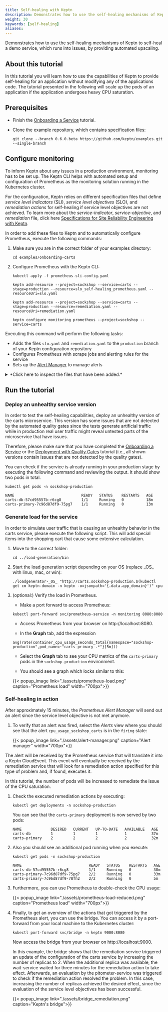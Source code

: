 ```yaml
---
title: Self-healing with Keptn
description: Demonstrates how to use the self-healing mechanisms of Keptn to self-heal a demo service, which runs into issues, by providing automated upscaling.
weight: 30
keywords: [self-healing]
aliases:
---
```

Demonstrates how to use the self-healing mechanisms of Keptn to self-heal a demo service, which runs into issues, by providing automated upscaling.

## About this tutorial

In this tutorial you will learn how to use the capabilities of Keptn to provide self-healing for an application without modifying any of the applications code. The tutorial presented in the following will scale up the pods of an application if the application undergoes heavy CPU saturation. 

## Prerequisites

- Finish the [Onboarding a Service](../onboard-carts-service/) tutorial.

- Clone the example repository, which contains specification files:

    ```console
    git clone --branch 0.6.0.beta https://github.com/keptn/examples.git --single-branch
    ```

## Configure monitoring

To inform Keptn about any issues in a production environment, monitoring has to be set up. The Keptn CLI helps with automated setup and configuration of Prometheus as the monitoring solution running in the Kubernetes cluster. 

For the configuration, Keptn relies on different specification files that define *service level indicators* (SLI), *service level objectives* (SLO), and *remediation actions* for self-healing if service level objectives are not achieved. To learn more about the *service-indicator*, *service-objective*, and *remediation* file, click here [Specifications for Site Reliability Engineering with Keptn](https://github.com/keptn/spec/blob/0.1.1/sre.md).

In order to add these files to Keptn and to automatically configure Prometheus, execute the following commands:

1. Make sure you are in the correct folder of your examples directory:
    ```
    cd examples/onboarding-carts
    ```

1. Configure Prometheus with the Keptn CLI:

    ```console
    kubectl apply -f prometheus-sli-config.yaml
    ```

    ```console
    keptn add-resource --project=sockshop --service=carts --stage=production --resource=slo_self-healing_prometheus.yaml --resourceUri=slo.yaml
    ```

    ```console
    keptn add-resource --project=sockshop --service=carts --stage=production --resource=remediation.yaml --resourceUri=remediation.yaml
    ```

    ```console
    keptn configure monitoring prometheus --project=sockshop --service=carts
    ```

Executing this command will perform the following tasks:

  - Adds the files `slo.yaml` and `remediation.yaml` to the `production` branch of your Keptn configuration repository
  - Configures Prometheus with scrape jobs and alerting rules for the service
  - Sets up the [Alert Manager](https://prometheus.io/docs/alerting/configuration/) to manage alerts


<details><summary>*Click here to inspect the files that have been added.*</summary>

- `slo.yaml`

  ```yaml
  ---
  spec_version: '0.1.0'
  filter:
  comparison:
    compare_with: "single_result"
    include_result_with_score: "pass"
    aggregate_function: avg
  objectives:
    - sli: cpu_usage
      pass:
        - criteria:
            - "<0.2"
  total_score:  # maximum score = sum of weights
    pass: "90%" # by default this is interpreted as ">="
    warning: 75%
  ```

- `remediation.yaml`

  ```yaml
  remediations:
  - name: cpu_usage
  actions:
  - action: scaling
      value: +1
  ```

</details>

## Run the tutorial

### Deploy an unhealthy service version

In order to test the self-healing capabilities, deploy an unhealthy version of the carts microservice. This version has some issues that are not detected by the automated quality gates since the tests generate artificial traffic while in production real user traffic might reveal untested parts of the microservice that have issues.

Therefore, please make sure that you have completed the [Onboarding a Service](../onboard-carts-service/) or the [Deployment with Quality Gates](../deployments-with-quality-gates/) tutorial (i.e., all shown versions contain issues that are not detected by the quality gates).

You can check if the service is already running in your production stage by executing the following command and reviewing the output. It should show two pods in total.

```console
kubectl get pods -n sockshop-production
```

```console
NAME                              READY   STATUS    RESTARTS   AGE
carts-db-57cd95557b-r6cg8         1/1     Running   0          18m
carts-primary-7c96d87df9-75pg7    1/1     Running   0          13m
```

### Generate load for the service

In order to simulate user traffic that is causing an unhealthy behavior in the carts service, please execute the following script. This will add special items into the shopping cart that cause some extensive calculation.

1. Move to the correct folder:

    ```console
    cd ../load-generation/bin
    ```

1. Start the load generation script depending on your OS (replace \_OS\_ with linux, mac, or win):

    ```console
    ./loadgenerator-_OS_ "http://carts.sockshop-production.$(kubectl get cm keptn-domain -n keptn -o=jsonpath='{.data.app_domain}')" cpu
    ```

1. (optional:) Verify the load in Prometheus.
    - Make a port forward to access Prometheus:

    ```console
    kubectl port-forward svc/prometheus-service -n monitoring 8080:8080
    ```
    
    - Access Prometheus from your browser on http://localhost:8080.

    - In the **Graph** tab, add the expression 

    ```console
    avg(rate(container_cpu_usage_seconds_total{namespace="sockshop-production",pod_name=~"carts-primary-.*"}[5m]))
    ```
    
    - Select the **Graph** tab to see your CPU metrics of the `carts-primary` pods in the `sockshop-production` environment.

    - You should see a graph which locks similar to this:

    {{< popup_image
        link="./assets/prometheus-load.png"
        caption="Prometheus load"
        width="700px">}}

### Self-healing in action

After approximately 15 minutes, the *Prometheus Alert Manager* will send out an alert since the service level objective is not met anymore. 

1. To verify that an alert was fired, select the *Alerts* view where you should see that the alert `cpu_usage_sockshop_carts` is in the `firing` state:

    {{< popup_image
        link="./assets/alert-manager.png"
        caption="Alert manager"
        width="700px">}}

The alert will be received by the Prometheus service that will translate it into a Keptn CloudEvent. This event will eventually be received by the remediation service that will look for a remediation action specified for this type of problem and, if found, executes it.

In this tutorial, the number of pods will be increased to remediate the issue of the CPU saturation. 

1. Check the executed remediation actions by executing:

    ```console
    kubectl get deployments -n sockshop-production
    ```

    You can see that the `carts-primary` deployment is now served by two pods:

    ```console
    NAME             DESIRED   CURRENT   UP-TO-DATE   AVAILABLE   AGE
    carts-db         1         1         1            1           37m
    carts-primary    2         2         2            2           32m
    ```

1. Also you should see an additional pod running when you execute:
    ```console
    kubectl get pods -n sockshop-production
    ```

    ```console
    NAME                              READY   STATUS    RESTARTS   AGE
    carts-db-57cd95557b-r6cg8         1/1     Running   0          38m
    carts-primary-7c96d87df9-75pg7    2/2     Running   0          33m
    carts-primary-7c96d87df9-78fh2    2/2     Running   0          5m
    ```

1. Furthermore, you can use Prometheus to double-check the CPU usage:

    {{< popup_image
        link="./assets/prometheus-load-reduced.png"
        caption="Prometheus load"
        width="700px">}}

1. Finally, to get an overview of the actions that got triggered by the Prometheus alert, you can use the bridge. You can access it by a port-forward from your local machine to the Kubernetes cluster:

    ```console 
    kubectl port-forward svc/bridge -n keptn 9000:8080
    ```

    Now access the bridge from your browser on http://localhost:9000. 

    In this example, the bridge shows that the remediation service triggered an update of the configuration of the carts service by increasing the number of replicas to 2. When the additional replica was available, the wait-service waited for three minutes for the remediation action to take effect. Afterwards, an evaluation by the pitometer-service was triggered to check if the remediation action resolved the problem. In this case, increasing the number of replicas achieved the desired effect, since the evaluation of the service level objectives has been successful.
    
    {{< popup_image
    link="./assets/bridge_remediation.png"
    caption="Keptn's bridge">}}


